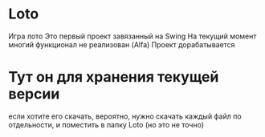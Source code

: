# Loto
Игра лото
Это первый проект завязанный на Swing 
На текущий момент многий функционал не реализован (Alfa)
Проект дорабатывается 
# Тут он для хранения текущей версии
если хотите его скачать, вероятно, нужно скачать каждый файл по отдельности, и поместить в папку Loto (но это не точно)
